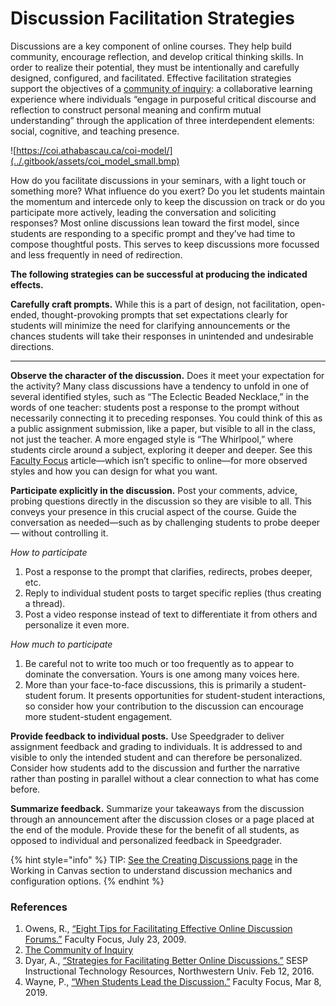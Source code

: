 # Discussion Facilitation Strategies

Discussions are a key component of online courses. They help build community, encourage reflection, and develop critical thinking skills. In order to realize their potential, they must be intentionally and carefully designed, configured, and facilitated. Effective facilitation strategies support the objectives of a [community of inquiry](https://coi.athabascau.ca/): a collaborative learning experience where individuals “engage in purposeful critical discourse and reflection to construct personal meaning and confirm mutual understanding” through the application of three interdependent elements: social, cognitive, and teaching presence.  


![https://coi.athabascau.ca/coi-model/](../.gitbook/assets/coi_model_small.bmp)

How do you facilitate discussions in your seminars, with a light touch or something more? What influence do you exert? Do you let students maintain the momentum and intercede only to keep the discussion on track or do you participate more actively, leading the conversation and soliciting responses? Most online discussions lean toward the first model, since students are responding to a specific prompt and they’ve had time to compose thoughtful posts. This serves to keep discussions more focussed and less frequently in need of redirection.  


**The following strategies can be successful at producing the indicated effects.**  


**Carefully craft prompts.** While this is a part of design, not facilitation, open-ended, thought-provoking prompts that set expectations clearly for students will minimize the need for clarifying announcements or the chances students will take their responses in unintended and undesirable directions.  
****

**Observe the character of the discussion.** Does it meet your expectation for the activity? Many class discussions have a tendency to unfold in one of several identified styles, such as “The Eclectic Beaded Necklace,” in the words of one teacher: students post a response to the prompt without necessarily connecting it to preceding responses. You could think of this as a public assignment submission, like a paper, but visible to all in the class, not just the teacher. A more engaged style is “The Whirlpool,” where students circle around a subject, exploring it deeper and deeper. See this [Faculty Focus](https://www.facultyfocus.com/articles/teaching-and-learning/when-students-lead-the-discussion/) article—which isn’t specific to online—for more observed styles and how you can design for what you want.  


**Participate explicitly in the discussion.** Post your comments, advice, probing questions directly in the discussion so they are visible to all. This conveys your presence in this crucial aspect of the course. Guide the conversation as needed—such as by challenging students to probe deeper— without controlling it.

_How to participate_

1. Post a response to the prompt that clarifies, redirects, probes deeper, etc.
2. Reply to individual student posts to target specific replies \(thus creating a thread\).
3. Post a video response instead of text to differentiate it from others and personalize it even more.

_How much to participate_

1. Be careful not to write too much or too frequently as to appear to dominate the conversation. Yours is one among many voices here.
2. More than your face-to-face discussions, this is primarily a student-student forum. It presents opportunities for student-student interactions, so consider how your contribution to the discussion can encourage more student-student engagement.

**Provide feedback to individual posts.** Use Speedgrader to deliver assignment feedback and grading to individuals. It is addressed to and visible to only the intended student and can therefore be personalized. Consider how students add to the discussion and further the narrative rather than posting in parallel without a clear connection to what has come before.

**Summarize feedback.** Summarize your takeaways from the discussion through an announcement after the discussion closes or a page placed at the end of the module. Provide these for the benefit of all students, as opposed to individual and personalized feedback in Speedgrader.  


{% hint style="info" %}
TIP: [See the Creating Discussions page](https://brown-sps-online.gitbook.io/facultyguide/working-in-canvas/discussions) in the Working in Canvas section to understand discussion mechanics and configuration options.
{% endhint %}

### References



1. Owens, R., [“Eight Tips for Facilitating Effective Online Discussion Forums.”](https://www.facultyfocus.com/articles/online-education/eight-tips-for-facilitating-effective-online-discussion-forums/) Faculty Focus, July 23, 2009.
2. [The Community of Inquiry](https://coi.athabascau.ca/)
3. Dyar, A., [“Strategies for Facilitating Better Online Discussions.”](https://edtech.sesp.northwestern.edu/2016/02/12/strategies-for-facilitating-better-online-discussions/) SESP Instructional Technology Resources, Northwestern Univ. Feb 12, 2016.
4. Wayne, P., [“When Students Lead the Discussion.”](https://www.facultyfocus.com/articles/teaching-and-learning/when-students-lead-the-discussion/) Faculty Focus, Mar 8, 2019.

